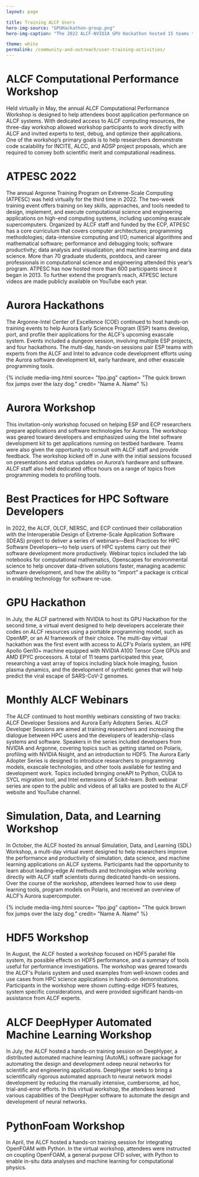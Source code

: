 ```yaml
---
layout: page

title: Training ALCF Users
hero-img-source: "GPUHackathon-group.png"
hero-img-caption: "The 2022 ALCF-NVIDIA GPU Hackathon hosted 15 teams to help them get their applications running efficiently on the facility's GPU-accelerated systems."

theme: white
permalink: /community-and-outreach/user-training-activities/
---
```



# ALCF Computational Performance Workshop  
Held virtually in May, the annual ALCF Computational Performance Workshop is designed to help attendees boost application performance on ALCF systems. With dedicated access to ALCF computing resources, the three-day workshop allowed workshop participants to work directly with ALCF and invited experts to test, debug, and optimize their applications. One of the workshop’s primary goals is to help researchers demonstrate code scalability for INCITE, ALCC, and ADSP project proposals, which are required to convey both scientific merit and computational readiness.

# ATPESC 2022
The annual Argonne Training Program on Extreme-Scale Computing (ATPESC) was held virtually for the third time in 2022. The two-week training event offers training on key skills, approaches, and tools needed to design, implement, and execute computational science and engineering applications on high-end computing systems, including upcoming exascale supercomputers. Organized by ALCF staff and funded by the ECP, ATPESC has a core curriculum that covers computer architectures; programming methodologies; data-intensive computing and I/O; numerical algorithms and mathematical software; performance and debugging tools; software productivity; data analysis and visualization; and machine learning and data science. More than 70 graduate students, postdocs, and career professionals in computational science and engineering attended this year’s program. ATPESC has now hosted more than 600 participants since it began in 2013. To further extend the program’s reach, ATPESC lecture videos are made publicly available on YouTube each year. 

# Aurora Hackathons
The Argonne-Intel Center of Excellence (COE) continued to host hands-on training events to help Aurora Early Science Program (ESP) teams develop, port, and profile their applications for the ALCF’s upcoming exascale system. Events included a dungeon session, involving multiple ESP projects, and four hackathons. The multi-day, hands-on sessions pair ESP teams with experts from the ALCF and Intel to advance code development efforts using the Aurora software development kit, early hardware, and other exascale programming tools.

{% include media-img.html
   source= "fpo.jpg"
   caption= "The quick brown fox jumps over the lazy dog."
   credit= "Name A. Name"
%}

# Aurora Workshop  
This invitation-only workshop focused on helping ESP and ECP researchers prepare applications and software technologies for Aurora. The workshop was geared toward developers and emphasized using the Intel software development kit to get applications running on testbed hardware. Teams were also given the opportunity to consult with ALCF staff and provide feedback. The workshop kicked off in June with the initial sessions focused on presentations and status updates on Aurora’s hardware and software. ALCF staff also held dedicated office hours on a range of topics from programming models to profiling tools. 

# Best Practices for HPC Software Developers
In 2022, the ALCF, OLCF, NERSC, and ECP continued their collaboration with the Interoperable Design of Extreme-Scale Application Software (IDEAS) project to deliver a series of webinars—Best Practices for HPC Software Developers—to help users of HPC systems carry out their software development more productively. Webinar topics included the lab notebooks for computational mathematics, Openscapes for environmental science to help uncover data-driven solutions faster, managing academic software development, and how the ability to “import” a package is critical in enabling technology for software re-use. 

# GPU Hackathon
In July, the ALCF partnered with NVIDIA to host its GPU Hackathon for the second time, a virtual event designed to help developers accelerate their codes on ALCF resources using a portable programming model, such as OpenMP, or an AI framework of their choice. The multi-day virtual hackathon was the first event with access to ALCF’s Polaris system, an HPE Apollo Gen10+ machine equipped with NVIDIA A100 Tensor Core GPUs and AMD EPYC processors. A total of 11 teams participated this year, researching a vast array of topics including black hole imaging, fusion plasma dynamics, and the development of synthetic genes that will help predict the viral escape of SARS-CoV-2 genomes.

# Monthly ALCF Webinars
The ALCF continued to host monthly webinars consisting of two tracks: ALCF Developer Sessions and Aurora Early Adopters Series. ALCF Developer Sessions are aimed at training researchers and increasing the dialogue between HPC users and the developers of leadership-class systems and software. Speakers in the series included developers from NVIDIA and Argonne, covering topics such as getting started on Polaris, profiling with NVIDIA Nsight, and  an introduction to HDF5. The Aurora Early Adopter Series is designed to introduce researchers to programming models, exascale technologies, and other tools available for testing and development work. Topics included bringing oneAPI to Python, CUDA to SYCL migration tool, and Intel extensions of Scikit-learn. Both webinar series are open to the public and videos of all talks are posted to the ALCF website and YouTube channel. 

# Simulation, Data, and Learning Workshop
In October, the ALCF hosted its annual Simulation, Data, and Learning (SDL) Workshop, a multi-day virtual event designed to help researchers improve the performance and productivity of simulation, data science, and machine learning applications on ALCF systems. Participants had the opportunity to learn about leading-edge AI methods and technologies while working directly with ALCF staff scientists during dedicated hands-on sessions. Over the course of the workshop, attendees learned how to use deep learning tools, program models on Polaris, and received an overview of ALCF’s Aurora supercomputer. 

{% include media-img.html
   source= "fpo.jpg"
   caption= "The quick brown fox jumps over the lazy dog."
   credit= "Name A. Name"
%}

# HDF5 Workshop
In August, the ALCF hosted a workshop focused on HDF5 parallel file system, its possible effects on HDF5 performance, and a summary of tools useful for performance investigations. The workshop was geared towards the ALCF's Polaris system and used examples from well-known codes and use cases from HPC science applications in hands-on demonstrations. Participants in the workshop were shown cutting-edge HDF5 features, system specific considerations, and were provided significant hands-on assistance from ALCF experts.

# ALCF DeepHyper Automated Machine Learning Workshop
In July, the ALCF hosted a hands-on training session on DeepHyper, a distributed automated machine learning (AutoML) software package for automating the design and development odeep neural networks for scientific and engineering applications. DeepHyper seeks to bring a scientifically rigorous automated approach to neural network model development by reducing the manually intensive, cumbersome, ad hoc, trial-and-error efforts. In this virtual workshop, the attendees learned various capabilities of the DeepHyper software to automate the design and development of neural networks.


# PythonFoam Workshop
In April, the ALCF hosted a hands-on training session for integrating OpenFOAM with Python. In the virtual workshop, attendees were instructed on coupling OpenFOAM, a general purpose CFD solver, with Python to enable in-situ data analyses and machine learning for computational physics.
